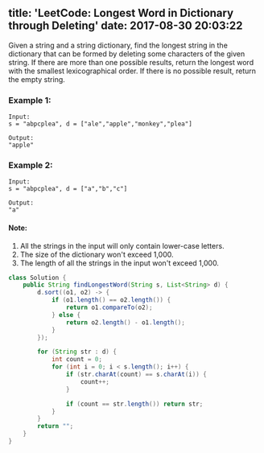 title: 'LeetCode: Longest Word in Dictionary through Deleting'
date: 2017-08-30 20:03:22
---

Given a string and a string dictionary, find the longest string in the dictionary that can be formed by deleting some characters of the given string. If there are more than one possible results, return the longest word with the smallest lexicographical order. If there is no possible result, return the empty string.

### Example 1:
```
Input:
s = "abpcplea", d = ["ale","apple","monkey","plea"]

Output:
"apple"
```
### Example 2:
```
Input:
s = "abpcplea", d = ["a","b","c"]

Output:
"a"
```
#### Note:
1. All the strings in the input will only contain lower-case letters.
2. The size of the dictionary won't exceed 1,000.
3. The length of all the strings in the input won't exceed 1,000.

```java
class Solution {
    public String findLongestWord(String s, List<String> d) {
        d.sort((o1, o2) -> {
            if (o1.length() == o2.length()) {
                return o1.compareTo(o2);
            } else {
                return o2.length() - o1.length();
            }
        });

        for (String str : d) {
            int count = 0;
            for (int i = 0; i < s.length(); i++) {
                if (str.charAt(count) == s.charAt(i)) {
                    count++;
                }

                if (count == str.length()) return str;
            }
        }
        return "";
    }
}
```
